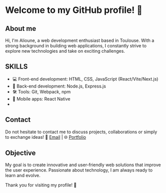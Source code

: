 # Welcome to my GitHub profile! 👋

## About me
Hi, I'm Alioune, a web development enthusiast based in Toulouse. With a strong background in building web applications, I constantly strive to explore new technologies and take on exciting challenges.

## SKILLS
- 💻 Front-end development: HTML, CSS, JavaScript (React/Vite/Next.js)
- 🚀 Back-end development: Node.js, Express.js
- 🛠️ Tools: Git, Webpack, npm
- 📱 Mobile apps: React Native
-
## Contact
Do not hesitate to contact me to discuss projects, collaborations or simply to exchange ideas! 📧 [Email](mailto:aliounediallo32000@gmail.com) | 🌐 <a href="https://alioune.dev" target="_blank">Portfolio</a>

## Objective
My goal is to create innovative and user-friendly web solutions that improve the user experience. Passionate about technology, I am always ready to learn and evolve.

Thank you for visiting my profile! 🚀
